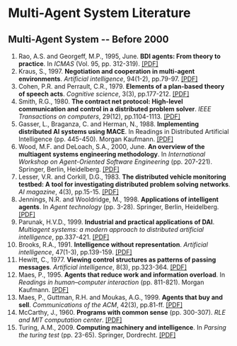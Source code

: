 # Multi-Agent System Literature

## Multi-Agent System -- Before 2000
1. Rao, A.S. and Georgeff, M.P., 1995, June. **BDI agents: From theory to practice**. In *ICMAS* (Vol. 95, pp. 312-319). [[PDF]](https://www.aaai.org/Papers/ICMAS/1995/ICMAS95-042.pdf) 
2. Kraus, S., 1997. **Negotiation and cooperation in multi-agent environments**. *Artificial intelligence*, 94(1-2), pp.79-97. [[PDF]](http://citeseerx.ist.psu.edu/viewdoc/download?doi=10.1.1.451.3128&rep=rep1&type=pdf)
3. Cohen, P.R. and Perrault, C.R., 1979. **Elements of a plan-based theory of speech acts**. *Cognitive science*, 3(3), pp.177-212. [[PDF]](https://www.sciencedirect.com/science/article/pii/S0364021379800063)
4. Smith, R.G., 1980. **The contract net protocol: High-level communication and control in a distributed problem solver**. *IEEE Transactions on computers*, 29(12), pp.1104-1113. [[PDF]](https://ieeexplore.ieee.org/abstract/document/1675516)
5. Gasser, L., Braganza, C. and Herman, N., 1988. **Implementing distributed AI systems using MACE**. In Readings in Distributed Artificial Intelligence (pp. 445-450). Morgan Kaufmann. [[PDF]](https://reader.elsevier.com/reader/sd/pii/B9780934613637500474?token=5A0A735755CA4C1B21557E4ADE6D8EAA4656987E3B71E50756D7CDADA163C2D6F9AE8920C3226C9E05119D9EE2B278D4&originRegion=eu-west-1&originCreation=20211004110157)
8. Wood, M.F. and DeLoach, S.A., 2000, June. **An overview of the multiagent systems engineering methodology**. In *International Workshop on Agent-Oriented Software Engineering* (pp. 207-221). Springer, Berlin, Heidelberg. [[PDF]](https://people.cs.ksu.edu/~sdeloach/publications/Conference/mase-aose2000.pdf)
9. Lesser, V.R. and Corkill, D.G., 1983. **The distributed vehicle monitoring testbed: A tool for investigating distributed problem solving networks**. *AI magazine*, 4(3), pp.15-15. [[PDF]](https://jmvidal.cse.sc.edu/library/conway83a.pdf)
10. Jennings, N.R. and Wooldridge, M., 1998. **Applications of intelligent agents**. In *Agent technology* (pp. 3-28). Springer, Berlin, Heidelberg. [[PDF]](http://marek.piasecki.staff.iiar.pwr.wroc.pl/dydaktyka/isa/agent_technology/agt-technology.pdf)
11. Parunak, H.V.D., 1999. **Industrial and practical applications of DAI**. *Multiagent systems: a modern approach to distributed artificial intelligence*, pp.337-421. [[PDF]](http://the-mas-book.info/MATERIAL_MAS_1st_edition/MAS_1st_EDITION_chapter09.pdf)
12. Brooks, R.A., 1991. **Intelligence without representation**. *Artificial intelligence*, 47(1-3), pp.139-159. [[PDF]](https://www.di.fc.ul.pt/~pub/Vart/VA-FilaIndiana/ficheiros/IntRep.pdf)
13. Hewitt, C., 1977. **Viewing control structures as patterns of passing messages**. *Artificial intelligence*, 8(3), pp.323-364. [[PDF]](https://www.sciencedirect.com/science/article/pii/0004370277900339)
14. Maes, P., 1995. **Agents that reduce work and information overload**. In *Readings in human–computer interaction* (pp. 811-821). Morgan Kaufmann. [[PDF]](https://citeseerx.ist.psu.edu/viewdoc/download?doi=10.1.1.368.2096&rep=rep1&type=pdf)
15. Maes, P., Guttman, R.H. and Moukas, A.G., 1999. **Agents that buy and sell**. *Communications of the ACM*, 42(3), pp.81-ff. [[PDF]](http://alumni.media.mit.edu/~guttman/research/pubs/cacm98.pdf)
16. McCarthy, J., 1960. **Programs with common sense** (pp. 300-307). *RLE and MIT computation center*. [[PDF]](https://www.cs.rit.edu/~rlaz/is2014/files/McCarthyProgramsWithCommonSense.pdf)
17. Turing, A.M., 2009. **Computing machinery and intelligence**. In *Parsing the turing test* (pp. 23-65). Springer, Dordrecht. [[PDF]](http://www.cse.chalmers.se/~aikmitr/papers/Turing.pdf#page=442)

